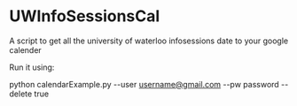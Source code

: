 UWInfoSessionsCal
=================

A script to get all the university of waterloo infosessions date to your google calender


Run it using:


python calendarExample.py --user username@gmail.com --pw password --delete true
